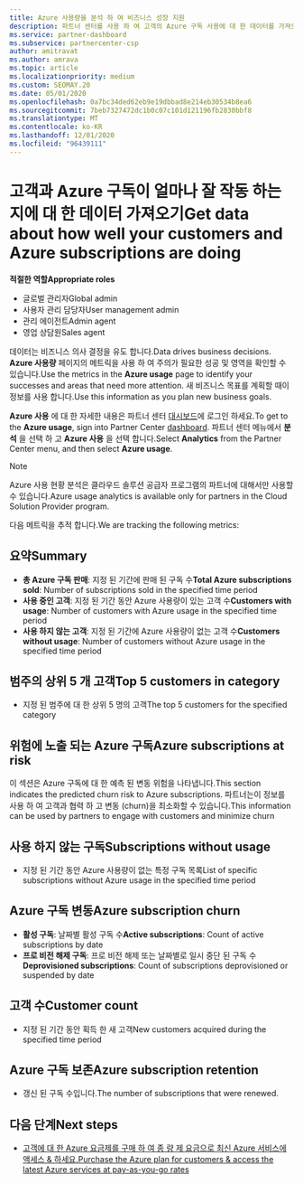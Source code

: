 ```yaml
---
title: Azure 사용량을 분석 하 여 비즈니스 성장 지원
description: 파트너 센터를 사용 하 여 고객의 Azure 구독 사용에 대 한 데이터를 가져오는 방법에 대해 알아봅니다. 데이터는 판매, 위험 및 사용 중인 구독을 포함 합니다.
ms.service: partner-dashboard
ms.subservice: partnercenter-csp
author: amitravat
ms.author: amrava
ms.topic: article
ms.localizationpriority: medium
ms.custom: SEOMAY.20
ms.date: 05/01/2020
ms.openlocfilehash: 0a7bc34ded62eb9e19dbbad8e214eb30534b8ea6
ms.sourcegitcommit: 7beb7327472dc1b0c07c101d121196fb2830bbf8
ms.translationtype: MT
ms.contentlocale: ko-KR
ms.lasthandoff: 12/01/2020
ms.locfileid: "96439111"
---
```

# <a name="get-data-about-how-well-your-customers-and-azure-subscriptions-are-doing"></a><span data-ttu-id="855b4-104">고객과 Azure 구독이 얼마나 잘 작동 하는지에 대 한 데이터 가져오기</span><span class="sxs-lookup"><span data-stu-id="855b4-104">Get data about how well your customers and Azure subscriptions are doing</span></span>



<span data-ttu-id="855b4-105">**적절한 역할**</span><span class="sxs-lookup"><span data-stu-id="855b4-105">**Appropriate roles**</span></span>

- <span data-ttu-id="855b4-106">글로벌 관리자</span><span class="sxs-lookup"><span data-stu-id="855b4-106">Global admin</span></span>
- <span data-ttu-id="855b4-107">사용자 관리 담당자</span><span class="sxs-lookup"><span data-stu-id="855b4-107">User management admin</span></span>
- <span data-ttu-id="855b4-108">관리 에이전트</span><span class="sxs-lookup"><span data-stu-id="855b4-108">Admin agent</span></span>
- <span data-ttu-id="855b4-109">영업 상담원</span><span class="sxs-lookup"><span data-stu-id="855b4-109">Sales agent</span></span>

<span data-ttu-id="855b4-110">데이터는 비즈니스 의사 결정을 유도 합니다.</span><span class="sxs-lookup"><span data-stu-id="855b4-110">Data drives business decisions.</span></span> <span data-ttu-id="855b4-111">**Azure 사용량** 페이지의 메트릭을 사용 하 여 주의가 필요한 성공 및 영역을 확인할 수 있습니다.</span><span class="sxs-lookup"><span data-stu-id="855b4-111">Use the metrics in the **Azure usage** page to identify your successes and areas that need more attention.</span></span> <span data-ttu-id="855b4-112">새 비즈니스 목표를 계획할 때이 정보를 사용 합니다.</span><span class="sxs-lookup"><span data-stu-id="855b4-112">Use this information as you plan new business goals.</span></span>

<span data-ttu-id="855b4-113">**Azure 사용** 에 대 한 자세한 내용은 파트너 센터 [대시보드](https://partner.microsoft.com/dashboard)에 로그인 하세요.</span><span class="sxs-lookup"><span data-stu-id="855b4-113">To get to the **Azure usage**, sign into Partner Center [dashboard](https://partner.microsoft.com/dashboard).</span></span> <span data-ttu-id="855b4-114">파트너 센터 메뉴에서 **분석** 을 선택 하 고 **Azure 사용** 을 선택 합니다.</span><span class="sxs-lookup"><span data-stu-id="855b4-114">Select **Analytics** from the Partner Center menu, and then select **Azure usage**.</span></span>

> [!NOTE]
> <span data-ttu-id="855b4-115">Azure 사용 현황 분석은 클라우드 솔루션 공급자 프로그램의 파트너에 대해서만 사용할 수 있습니다.</span><span class="sxs-lookup"><span data-stu-id="855b4-115">Azure usage analytics is available only for partners in the Cloud Solution Provider program.</span></span>

<span data-ttu-id="855b4-116">다음 메트릭을 추적 합니다.</span><span class="sxs-lookup"><span data-stu-id="855b4-116">We are tracking the following metrics:</span></span>

## <a name="summary"></a><span data-ttu-id="855b4-117">요약</span><span class="sxs-lookup"><span data-stu-id="855b4-117">Summary</span></span>

- <span data-ttu-id="855b4-118">**총 Azure 구독 판매**: 지정 된 기간에 판매 된 구독 수</span><span class="sxs-lookup"><span data-stu-id="855b4-118">**Total Azure subscriptions sold**: Number of subscriptions sold in the specified time period</span></span>  
- <span data-ttu-id="855b4-119">**사용 중인 고객**: 지정 된 기간 동안 Azure 사용량이 있는 고객 수</span><span class="sxs-lookup"><span data-stu-id="855b4-119">**Customers with usage**: Number of customers with Azure usage in the specified time period</span></span>  
- <span data-ttu-id="855b4-120">**사용 하지 않는 고객**: 지정 된 기간에 Azure 사용량이 없는 고객 수</span><span class="sxs-lookup"><span data-stu-id="855b4-120">**Customers without usage**: Number of customers without Azure usage in the specified time period</span></span>  

## <a name="top-5-customers-in-category"></a><span data-ttu-id="855b4-121">범주의 상위 5 개 고객</span><span class="sxs-lookup"><span data-stu-id="855b4-121">Top 5 customers in category</span></span>

- <span data-ttu-id="855b4-122">지정 된 범주에 대 한 상위 5 명의 고객</span><span class="sxs-lookup"><span data-stu-id="855b4-122">The top 5 customers for the specified category</span></span>  

## <a name="azure-subscriptions-at-risk"></a><span data-ttu-id="855b4-123">위험에 노출 되는 Azure 구독</span><span class="sxs-lookup"><span data-stu-id="855b4-123">Azure subscriptions at risk</span></span>

<span data-ttu-id="855b4-124">이 섹션은 Azure 구독에 대 한 예측 된 변동 위험을 나타냅니다.</span><span class="sxs-lookup"><span data-stu-id="855b4-124">This section indicates the predicted churn risk to Azure subscriptions.</span></span> <span data-ttu-id="855b4-125">파트너는이 정보를 사용 하 여 고객과 협력 하 고 변동 (churn)을 최소화할 수 있습니다.</span><span class="sxs-lookup"><span data-stu-id="855b4-125">This information can be used by partners to engage with customers and minimize churn</span></span>

## <a name="subscriptions-without-usage"></a><span data-ttu-id="855b4-126">사용 하지 않는 구독</span><span class="sxs-lookup"><span data-stu-id="855b4-126">Subscriptions without usage</span></span>

- <span data-ttu-id="855b4-127">지정 된 기간 동안 Azure 사용량이 없는 특정 구독 목록</span><span class="sxs-lookup"><span data-stu-id="855b4-127">List of specific subscriptions without Azure usage in the specified time period</span></span>  

## <a name="azure-subscription-churn"></a><span data-ttu-id="855b4-128">Azure 구독 변동</span><span class="sxs-lookup"><span data-stu-id="855b4-128">Azure subscription churn</span></span>

- <span data-ttu-id="855b4-129">**활성 구독**: 날짜별 활성 구독 수</span><span class="sxs-lookup"><span data-stu-id="855b4-129">**Active subscriptions**: Count of active subscriptions by date</span></span>  
- <span data-ttu-id="855b4-130">**프로 비전 해제 구독**: 프로 비전 해제 또는 날짜별로 일시 중단 된 구독 수</span><span class="sxs-lookup"><span data-stu-id="855b4-130">**Deprovisioned subscriptions**: Count of subscriptions deprovisioned or suspended by date</span></span>  

## <a name="customer-count"></a><span data-ttu-id="855b4-131">고객 수</span><span class="sxs-lookup"><span data-stu-id="855b4-131">Customer count</span></span>

- <span data-ttu-id="855b4-132">지정 된 기간 동안 획득 한 새 고객</span><span class="sxs-lookup"><span data-stu-id="855b4-132">New customers acquired during the specified time period</span></span>  

## <a name="azure-subscription-retention"></a><span data-ttu-id="855b4-133">Azure 구독 보존</span><span class="sxs-lookup"><span data-stu-id="855b4-133">Azure subscription retention</span></span>

- <span data-ttu-id="855b4-134">갱신 된 구독 수입니다.</span><span class="sxs-lookup"><span data-stu-id="855b4-134">The number of subscriptions that were renewed.</span></span>

 ## <a name="next-steps"></a><span data-ttu-id="855b4-135">다음 단계</span><span class="sxs-lookup"><span data-stu-id="855b4-135">Next steps</span></span>

- [<span data-ttu-id="855b4-136">고객에 대 한 Azure 요금제를 구매 하 여 종 량 제 요금으로 최신 Azure 서비스에 액세스 & 하세요.</span><span class="sxs-lookup"><span data-stu-id="855b4-136">Purchase the Azure plan for customers & access the latest Azure services at pay-as-you-go rates</span></span>](purchase-azure-plan.md)
